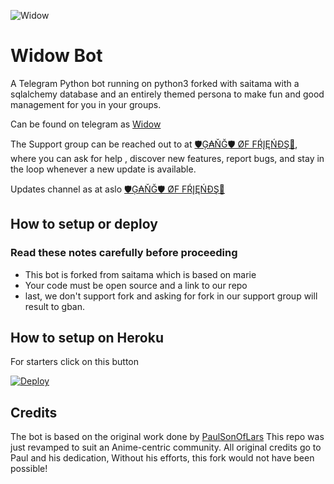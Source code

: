 ![Widow](https://telegra.ph/file/39500bb2a6205ecc98807.jpg)
# Widow Bot

A Telegram Python bot running on python3 forked with saitama with a sqlalchemy database and an entirely themed persona to make fun and good management for you in your groups.

Can be found on telegram as [Widow](https://t.me/Widow_robot)

The Support group can be reached out to at [🛡Ģ₳ŇĞ🛡 ØF FŔĮĘŃĐŞ📝](https://t.me/gangoffriends), where you can ask for help , discover new features, report bugs, and stay in the loop whenever a new update is available. 


Updates channel as at aslo [🛡Ģ₳ŇĞ🛡 ØF FŔĮĘŃĐŞ📝](https://t.me/gangoffriendschannel)

## How to setup or deploy

### Read these notes carefully before proceeding 
 - This bot is forked from saitama which is based on marie
 - Your code must be open source and a link to our repo
 - last, we don't support fork and asking for fork in our support group will result to gban.

## How to setup on Heroku 
For starters click on this button 

[![Deploy](https://www.herokucdn.com/deploy/button.svg)](https://heroku.com/deploy?template=https://github.com/deshadeeth-thisarana/Widow.git) 

## Credits
The bot is based on the original work done by [PaulSonOfLars](https://github.com/PaulSonOfLars)
This repo was just revamped to suit an Anime-centric community. All original credits go to Paul and his dedication, Without his efforts, this fork would not have been possible!
